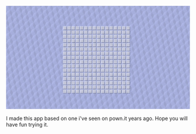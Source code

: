 ![Screenshot](https://github.com/mloszek/Sampler/blob/master/Assets/screenshot.png)

I made this app based on one i've seen on pown.it years ago.
Hope you will have fun trying it.
